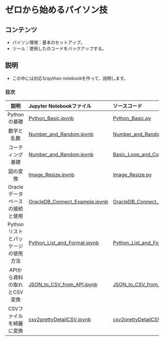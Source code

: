 # ゼロから始めるパイソン技

## コンテンツ

 - パイソン環境：基本のセットアップ。
 - ツール：使用したのコードをバックアップする。
 
 ## 説明
 
 - この中には対応なipython notebookを作って、説明します。
 
 ### 目次
 
 | 説明 | Jupyter Notebookファイル | ソースコード |
 |:-----:|:------------------------------------ |:---------------- |
| Pythonの基礎 | [Python_Basic.ipynb](Python_Basic.ipynb) | [Python_Basic.py](../Sources/Python_Basic.py) | 
| 数字と乱数 | [Number_and_Random.ipynb](Number_and_Random.ipynb) | [Number_and_Random.py](../Sources/Number_and_Random.py) |
| コーティング基礎 | [Number_and_Random.ipynb](Number_and_Random.ipynb) | [Basic_Loop_and_Condition.py](../Sources/Basic_Loop_and_Condition.py) |
| 図の変換 | [Image_Resize.ipynb](Image_Resize.ipynb) | [Image_Resize.py](../Sources/Image_Resize.py) |
| Oracleデータベースの接続と使用 | [OracleDB_Connect_Example.ipynb](OracleDB_Connect_Example.ipynb) | [OracleDB_Connect_Example.py](../Sources/OracleDB_Connect_Example.py) |
| Pythonリストとパッケージの使用方法 | [Python_List_and_Format.ipynb](Python_List_and_Format.ipynb) | [Python_List_and_Format.py](../Sources/Python_List_and_Format.py) |
| APIから資料の取れとCSV変換 | [JSON_to_CSV_from_API.ipynb](JSON_to_CSV_from_API.ipynb) | [JSON_to_CSV_from_API.py](../Sources/JSON_to_CSV_from_API.py) |
| CSVファイルを綺麗に変換 | [csv2prettyDetailCSV.ipynb](csv2prettyDetailCSV.ipynb) | [csv2prettyDetailCSV.py](../Sources/csv2prettyDetailCSV.py) |